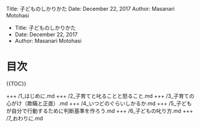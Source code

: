 Title: 子どものしかりかた
Date: December 22, 2017
Author: Masanari Motohasi

- Title: 子どものしかりかた
- Date: December 22, 2017
- Author: Masanari Motohasi


# 目次

{{TOC}}

+++
/1_はじめに.md
+++
/2_子育てと叱ることと怒ること.md
+++
/3_子育ての心がけ（欺瞞と正直）.md
+++
/4_いつどのぐらいしかるか.md
+++
/5_子どもが自分で行動するために判断基準を作ろう.md
+++
/6_子どもの叱り方.md
+++
/7_おわりに.md
